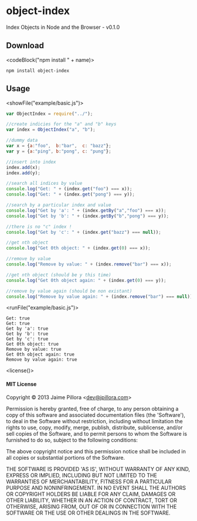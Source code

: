 # <name>object-index</end>

<description>Index Objects in Node and the Browser</end> - v<version>0.1.0</end>

## Download

<codeBlock("npm install " + name)>
```
npm install object-index
```
</end>

## Usage

<showFile("example/basic.js")>
``` javascript
var ObjectIndex = require("../");

//create indicies for the "a" and "b" keys
var index = ObjectIndex("a", "b");

//dummy data
var x = {a:"foo",  b:"bar",  c: "bazz"};
var y = {a:"ping", b:"pong", c: "pung"};

//insert into index
index.add(x);
index.add(y);

//search all indices by value
console.log("Get: " + (index.get("foo") === x));
console.log("Get: " + (index.get("pong") === y));

//search by a particular index and value
console.log("Get by 'a': " + (index.getBy("a","foo") === x));
console.log("Get by 'b': " + (index.getBy("b","pong") === y));

//there is no "c" index !
console.log("Get by 'c': " + (index.get("bazz") === null));

//get nth object
console.log("Get 0th object: " + (index.get(0) === x));

//remove by value
console.log("Remove by value: " + (index.remove("bar") === x));

//get nth object (should be y this time)
console.log("Get 0th object again: " + (index.get(0) === y));

//remove by value again (should be non existant)
console.log("Remove by value again: " + (index.remove("bar") === null));
```
</end>

<runFile("example/basic.js")>
```
Get: true
Get: true
Get by 'a': true
Get by 'b': true
Get by 'c': true
Get 0th object: true
Remove by value: true
Get 0th object again: true
Remove by value again: true

```
</end>

<license()>
#### MIT License

Copyright &copy; 2013 Jaime Pillora &lt;dev@jpillora.com&gt;

Permission is hereby granted, free of charge, to any person obtaining
a copy of this software and associated documentation files (the
'Software'), to deal in the Software without restriction, including
without limitation the rights to use, copy, modify, merge, publish,
distribute, sublicense, and/or sell copies of the Software, and to
permit persons to whom the Software is furnished to do so, subject to
the following conditions:

The above copyright notice and this permission notice shall be
included in all copies or substantial portions of the Software.

THE SOFTWARE IS PROVIDED 'AS IS', WITHOUT WARRANTY OF ANY KIND,
EXPRESS OR IMPLIED, INCLUDING BUT NOT LIMITED TO THE WARRANTIES OF
MERCHANTABILITY, FITNESS FOR A PARTICULAR PURPOSE AND NONINFRINGEMENT.
IN NO EVENT SHALL THE AUTHORS OR COPYRIGHT HOLDERS BE LIABLE FOR ANY
CLAIM, DAMAGES OR OTHER LIABILITY, WHETHER IN AN ACTION OF CONTRACT,
TORT OR OTHERWISE, ARISING FROM, OUT OF OR IN CONNECTION WITH THE
SOFTWARE OR THE USE OR OTHER DEALINGS IN THE SOFTWARE.
</end>

